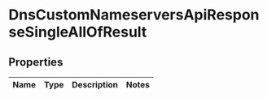 

# DnsCustomNameserversApiResponseSingleAllOfResult


## Properties

| Name | Type | Description | Notes |
|------------ | ------------- | ------------- | -------------|



